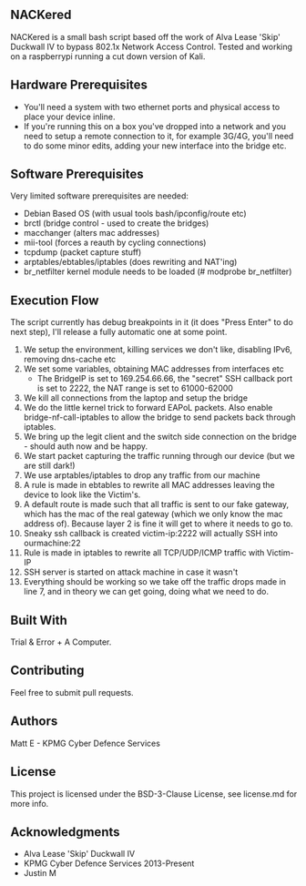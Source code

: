 ## NACKered

NACKered is a small bash script based off the work of Alva Lease 'Skip' Duckwall IV to bypass 802.1x Network Access Control. Tested and working on a raspberrypi running a cut down version of Kali. 

## Hardware Prerequisites

* You'll need a system with two ethernet ports and physical access to place your device inline.
* If you're running this on a box you've dropped into a network and you need to setup a remote connection to it, for example 3G/4G, you'll need to do some minor edits, adding your new interface into the bridge etc.

## Software Prerequisites

Very limited software prerequisites are needed:
* Debian Based OS (with usual tools bash/ipconfig/route etc)
* brctl (bridge control - used to create the bridges)
* macchanger (alters mac addresses)
* mii-tool (forces a reauth by cycling connections)
* tcpdump (packet capture stuff)
* arptables/ebtables/iptables (does rewriting and NAT'ing)
* br_netfilter kernel module needs to be loaded (# modprobe br_netfilter)

## Execution Flow
The script currently has debug breakpoints in it (it does "Press Enter" to do next step), I'll release a fully automatic one at some point.

1. We setup the environment, killing services we don't like, disabling IPv6, removing dns-cache etc
2. We set some variables, obtaining MAC addresses from interfaces etc
    * The BridgeIP is set to 169.254.66.66, the "secret" SSH callback port is set to 2222, the NAT range is set to 61000-62000
3. We kill all connections from the laptop and setup the bridge
4. We do the little kernel trick to forward EAPoL packets. Also enable bridge-nf-call-iptables to allow the bridge to send packets back through iptables.
5. We bring up the legit client and the switch side connection on the bridge - should auth now and be happy.
6. We start packet capturing the traffic running through our device (but we are still dark!)
7. We use arptables/iptables to drop any traffic from our machine
8. A rule is made in ebtables to rewrite all MAC addresses leaving the device to look like the Victim's.
9. A default route is made such that all traffic is sent to our fake gateway, which has the mac of the real gateway (which we only know the mac address of). Because layer 2 is fine it will get to where it needs to go to.
10. Sneaky ssh callback is created victim-ip:2222 will actually SSH into ourmachine:22
11. Rule is made in iptables to rewrite all TCP/UDP/ICMP traffic with Victim-IP
12. SSH server is started on attack machine in case it wasn't
13. Everything should be working so we take off the traffic drops made in line 7, and in theory we can get going, doing what we need to do.

## Built With
Trial & Error + A Computer.

## Contributing
Feel free to submit pull requests.

## Authors
Matt E - KPMG Cyber Defence Services

## License
This project is licensed under the BSD-3-Clause License, see license.md for more info.

## Acknowledgments
* Alva Lease 'Skip' Duckwall IV
* KPMG Cyber Defence Services 2013-Present
* Justin M
